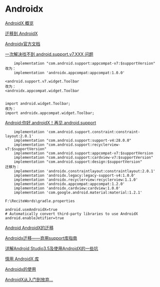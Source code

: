 # Androidx

[AndroidX 概览](https://developer.android.google.cn/jetpack/androidx/)  

[迁移到 AndroidX](https://developer.android.google.cn/jetpack/androidx/migrate)  

[Androidx官方文档](https://developer.android.com/jetpack/androidx/versions)  



[一次解决找不到 android.support.v7.XXX 问题](https://www.jianshu.com/p/f0bbae225cac)  

~~~
    implementation "com.android.support:appcompat-v7:$supportVersion"
改为：
    implementation 'androidx.appcompat:appcompat:1.0.0'

<android.support.v7.widget.Toolbar
改为：
<androidx.appcompat.widget.Toolbar


import android.widget.Toolbar;
改为：
import androidx.appcompat.widget.Toolbar;
~~~

[Android:你好,androidX！再见,android.support](https://www.jianshu.com/p/41de8689615d)  

~~~
    implementation 'com.android.support.constraint:constraint-layout:2.0.1'
    implementation "com.android.support:support-v4:28.0.0"
    implementation "com.android.support:recyclerview-v7:$supportVersion"
    implementation "com.android.support:appcompat-v7:$supportVersion
    implementation "com.android.support:cardview-v7:$supportVersion"
    implementation "com.android.support:design:$supportVersion"
迁移为：
    implementation 'androidx.constraintlayout:constraintlayout:2.0.1'
    implementation 'androidx.legacy:legacy-support-v4:1.0.0'
    implementation 'androidx.recyclerview:recyclerview:1.1.0'
    implementation 'androidx.appcompat:appcompat:1.2.0'
    implementation 'androidx.cardview:cardview:1.0.0'
    implementation 'com.google.android.material:material:1.2.1'
    
F:\ReciteWords\gradle.properties

android.useAndroidX=true
# Automatically convert third-party libraries to use AndroidX
android.enableJetifier=true

~~~

[Android AndroidX的迁移](https://www.jianshu.com/p/7dc111353328)   

[Androidx迁移——弃用support库指南](https://www.jianshu.com/p/1113c81ad57f)   

[详解Android Studio3.5及使用AndroidX的一些坑](https://www.jb51.net/article/173941.htm)   

[慎用 AndroidX 库](https://www.jianshu.com/p/641d683f78d5)   

[Androidx的使用](https://www.jianshu.com/p/6c5c17fc574a)    

[AndroidX从入门到放弃...](https://www.jianshu.com/p/ee3484c8eb9a)  





